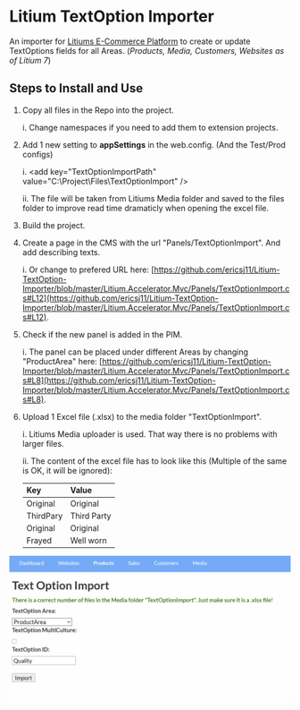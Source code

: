 # Litium TextOption Importer

An importer for [Litiums E-Commerce Platform](https://www.litium.com/) to create or update TextOptions fields for all Areas. (*Products, Media, Customers, Websites as of Litium 7*)

## Steps to Install and Use

 1. Copy all files in the Repo into the project. 

    i. Change namespaces if you need to add them to extension projects.
 2. Add 1 new setting to **appSettings** in the web.config. (And the Test/Prod configs)

    i. <add key="TextOptionImportPath" value="C:\Project\Files\TextOptionImport\" /\>

    ii. The file will be taken from Litiums Media folder and saved to the files folder to improve read time dramaticly when opening the excel file. 
 3. Build the project.
 4. Create a page in the CMS with the url "Panels/TextOptionImport".  And add describing texts.

	 i. Or change to prefered URL here: [https://github.com/ericsj11/Litium-TextOption-Importer/blob/master/Litium.Accelerator.Mvc/Panels/TextOptionImport.cs#L12](https://github.com/ericsj11/Litium-TextOption-Importer/blob/master/Litium.Accelerator.Mvc/Panels/TextOptionImport.cs#L12).
 5. Check if the new panel is added in the PIM.

	 i. The panel can be placed under different Areas by changing "ProductArea" here: [https://github.com/ericsj11/Litium-TextOption-Importer/blob/master/Litium.Accelerator.Mvc/Panels/TextOptionImport.cs#L8](https://github.com/ericsj11/Litium-TextOption-Importer/blob/master/Litium.Accelerator.Mvc/Panels/TextOptionImport.cs#L8).
 6. Upload 1 Excel file (.xlsx) to the media folder "TextOptionImport".

	 i. Litiums Media uploader is used. That way there is no problems with larger files. 

	 ii. The content of the excel file has to look like this (Multiple of the same is OK, it will be ignored): 
	 
    |Key|Value|
    |--|--|
    |Original|Original|
    |ThirdPary|Third Party|
    |Original|Original|
    |Frayed|Well worn|

![Import UI](/TextOptionImporter.PNG)
